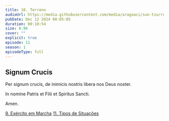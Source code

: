 ```yaml
---
title: 10. Terreno
audioUrl: https://media.githubusercontent.com/media/araguaci/sun-tzu/refs/heads/main/public/audio/11-cap-10-o-terreno.mp3
pubDate: Dec 12 2024 00:05:05
duration: 00:10:54
size: 0.96
cover: ""
explicit: true
episode: 11
season: 1
episodeType: full
---
```


## Signum Crucis

Per signum crucis, de inimicis nostris libera nos Deus noster.

In nomine Patris et Filii et Spiritus Sancti.

Amen.

<div class="text-center mt-16">
  <a class="btn btn-accent mt-9" href="/episode/post10">9. Exército em Marcha</a>
  <a class="btn btn-accent mt-9" href="/episode/post12">11. Tipos de Situações</a>
</div>